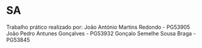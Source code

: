 # SA
Trabalho prático realizado por:
João António Martins Redondo - PG53905
João Pedro Antunes Gonçalves - PG53932
Gonçalo Semelhe Sousa Braga - PG53845
